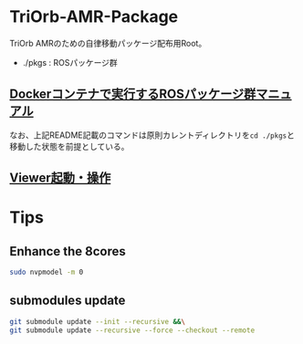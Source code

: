 # TriOrb-AMR-Package
TriOrb AMRのための自律移動パッケージ配布用Root。
- ./pkgs : ROSパッケージ群

## [Dockerコンテナで実行するROSパッケージ群マニュアル](./pkgs/README.md)
なお、上記README記載のコマンドは原則カレントディレクトリを```cd ./pkgs```と移動した状態を前提としている。

## [Viewer起動・操作](./gui/vslam_viewer/README.md)

# Tips
## Enhance the 8cores
```bash
sudo nvpmodel -m 0
```

## submodules update
```bash
git submodule update --init --recursive &&\
git submodule update --recursive --force --checkout --remote
```

